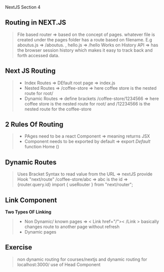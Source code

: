 NextJS Section 4
## Routing in NEXT.JS

> File based router => based on the concept of pages. whatever file is created under the pages folder has a route based on filename. E.g aboutus.js => /aboutus. , hello.js => /hello
> Works on History API => has the browser session history which makes it easy to track back and forth accessed data.

## Next JS Routing 
> - Index Routes => DEfault root page => index.js 
> - Nested Routes => /coffee-store => here coffee store is the nested route for root/ 
> - Dynamic Routes => define brackets
/coffee-store/1234566 => here coffee store is the nested route for root/ 
and /12234566 is the nested route for the coffee-store

## 2 Rules Of Routing
> - PAges need to be a react Component => meaning returns JSX 
>- Component needs to be exported by default => export *Default* function Home ()

## Dynamic Routes
> Uses Bracket Syntax
> to read value from the URL => nextJS provide Hook "next/route"
>/coffee-store/abc => abc is the id => {router.query.id}
>import { useRouter } from "next/router";

## Link Component 
**Two Types OF Linking**
>
>- Non Dynamic/ known pages => < Link href="/">< /Link > basically changes route to another page without refresh 
>- Dynamic pages

## Exercise 
> non dynamic routing for courses/nextjs and dynamic routing for localhost:3000/
> use of Head Component